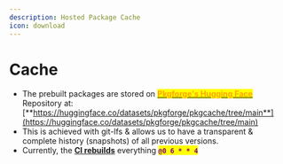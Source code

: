 ```yaml
---
description: Hosted Package Cache
icon: download
---
```


# Cache

* The prebuilt packages are stored on [<mark style="color:orange;">**Pkgforge's Hugging Face**</mark>](https://huggingface.co/pkgforge) Repository at:  [**https://huggingface.co/datasets/pkgforge/pkgcache/tree/main**](https://huggingface.co/datasets/pkgforge/pkgcache/tree/main)
* This is achieved with git-lfs & allows us to have a transparent & complete history (snapshots) of all previous versions.
* Currently, the [**CI rebuilds**](https://github.com/pkgforge/pkgcache/actions) everything <mark style="color:purple;">**`@0 6 * * 4`**</mark>&#x20;
